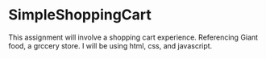 # SimpleShoppingCart

This assignment will involve a shopping cart experience. Referencing Giant food, a grccery store. I will
be using html, css, and javascript.
